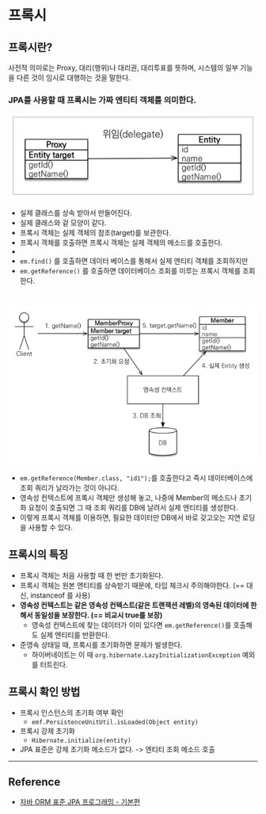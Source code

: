# 프록시

## 프록시란?

사전적 의미로는 Proxy, 대리(행위)나 대리권, 대리투표를 뜻하며, 시스템의 일부 기능을 다른 것이 임시로 대행하는 것을 말한다.  

### JPA를 사용할 때 프록시는 가짜 엔티티 객체를 의미한다.

![](img/proxy_01.PNG)

- 실제 클래스를 상속 받아서 만들어진다.
- 실제 클래스와 겉 모양이 같다.
- 프록시 객체는 실제 객체의 참조(target)를 보관한다.
- 프록시 객체를 호출하면 프록시 객체는 실제 객체의 메소드를 호출한다.
-
- `em.find()` 를 호출하면 데이터 베이스를 통해서 실제 엔티티 객체를 조회하지만
- `em.getReference()` 를 호출하면 데이터베이스 조회를 미루는 프록시 객체를 조회한다.

#

![](img/proxy_02.PNG)

- `em.getReference(Member.class, "id1");`를 호출한다고 즉시 데이터베이스에 조회 쿼리가 날라가는 것이 아니다.
- 영속성 컨텍스트에 프록시 객체만 생성해 놓고, 나중에 Member의 메소드나 초기화 요청이 호출되면 그 때 조회 쿼리를 DB에 날려서 실제 엔티티를 생성한다.
- 이렇게 프록시 객체를 이용하면, 필요한 데이터만 DB에서 바로 갖고오는 지연 로딩을 사용할 수 있다.

## 프록시의 특징

- 프록시 객체는 처음 사용할 때 한 번만 초기화된다.
- 프록시 객체는 원본 엔티티를 상속받기 때문에, 타입 체크시 주의해야한다. (== 대신, instanceof 를 사용)
- **영속성 컨텍스트는 같은 영속성 컨텍스트(같은 트랜잭션 레벨)의 영속된 데이터에 한해서 동일성을 보장한다. (== 비교시 true를 보장)**
    - 영속성 컨텍스트에 찾는 데이터가 이미 있다면 `em.getReference()`를 호출해도 실제 엔티티를 반환한다.
- 준영속 상태일 때, 프록시를 초기화하면 문제가 발생한다.
    - 하이버네이트는 이 때 `org.hibernate.LazyInitializationException` 예외를 터트린다.

## 프록시 확인 방법

- 프록시 인스턴스의 초기화 여부 확인
    - `emf.PersistenceUnitUtil.isLoaded(Object entity)`
- 프록시 강제 초기화
    - `Hibernate.initialize(entity)`
- JPA 표준은 강제 초기화 메소드가 없다. -> 엔티티 조회 메소드 호출

---
 
## Reference

- [자바 ORM 표준 JPA 프로그래밍 - 기본편](https://www.inflearn.com/course/ORM-JPA-Basic/dashboard)
